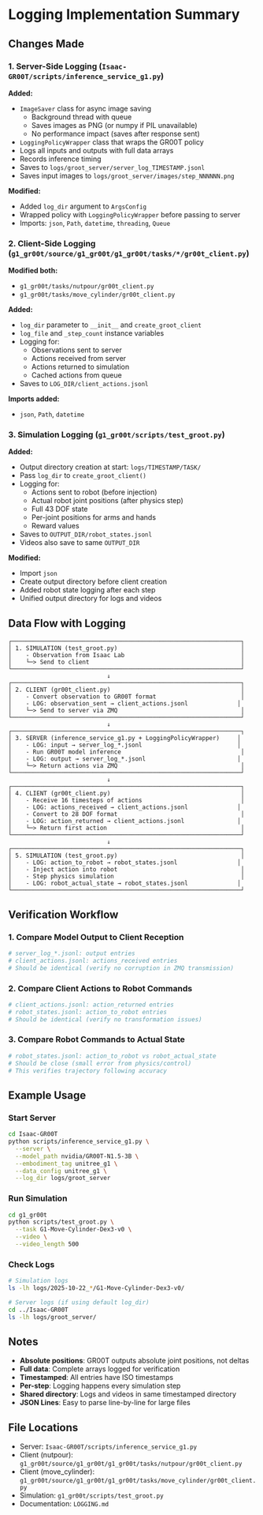 # Logging Implementation Summary

## Changes Made

### 1. Server-Side Logging (`Isaac-GR00T/scripts/inference_service_g1.py`)

**Added:**
- `ImageSaver` class for async image saving
  - Background thread with queue
  - Saves images as PNG (or numpy if PIL unavailable)
  - No performance impact (saves after response sent)
- `LoggingPolicyWrapper` class that wraps the GR00T policy
- Logs all inputs and outputs with full data arrays
- Records inference timing
- Saves to `logs/groot_server/server_log_TIMESTAMP.jsonl`
- Saves input images to `logs/groot_server/images/step_NNNNNN.png`

**Modified:**
- Added `log_dir` argument to `ArgsConfig`
- Wrapped policy with `LoggingPolicyWrapper` before passing to server
- Imports: `json`, `Path`, `datetime`, `threading`, `Queue`

### 2. Client-Side Logging (`g1_gr00t/source/g1_gr00t/g1_gr00t/tasks/*/gr00t_client.py`)

**Modified both:**
- `g1_gr00t/tasks/nutpour/gr00t_client.py`
- `g1_gr00t/tasks/move_cylinder/gr00t_client.py`

**Added:**
- `log_dir` parameter to `__init__` and `create_groot_client`
- `log_file` and `_step_count` instance variables
- Logging for:
  - Observations sent to server
  - Actions received from server
  - Actions returned to simulation
  - Cached actions from queue
- Saves to `LOG_DIR/client_actions.jsonl`

**Imports added:**
- `json`, `Path`, `datetime`

### 3. Simulation Logging (`g1_gr00t/scripts/test_groot.py`)

**Added:**
- Output directory creation at start: `logs/TIMESTAMP/TASK/`
- Pass `log_dir` to `create_groot_client()`
- Logging for:
  - Actions sent to robot (before injection)
  - Actual robot joint positions (after physics step)
  - Full 43 DOF state
  - Per-joint positions for arms and hands
  - Reward values
- Saves to `OUTPUT_DIR/robot_states.jsonl`
- Videos also save to same `OUTPUT_DIR`

**Modified:**
- Import `json`
- Create output directory before client creation
- Added robot state logging after each step
- Unified output directory for logs and videos

## Data Flow with Logging

```
┌─────────────────────────────────────────────────────────────────┐
│ 1. SIMULATION (test_groot.py)                                   │
│    - Observation from Isaac Lab                                 │
│    └─> Send to client                                           │
└─────────────────────────────────────────────────────────────────┘
                            ↓
┌─────────────────────────────────────────────────────────────────┐
│ 2. CLIENT (gr00t_client.py)                                     │
│    - Convert observation to GR00T format                        │
│    - LOG: observation_sent → client_actions.jsonl              │
│    └─> Send to server via ZMQ                                   │
└─────────────────────────────────────────────────────────────────┘
                            ↓
┌─────────────────────────────────────────────────────────────────┐
│ 3. SERVER (inference_service_g1.py + LoggingPolicyWrapper)     │
│    - LOG: input → server_log_*.jsonl                           │
│    - Run GR00T model inference                                  │
│    - LOG: output → server_log_*.jsonl                          │
│    └─> Return actions via ZMQ                                   │
└─────────────────────────────────────────────────────────────────┘
                            ↓
┌─────────────────────────────────────────────────────────────────┐
│ 4. CLIENT (gr00t_client.py)                                     │
│    - Receive 16 timesteps of actions                            │
│    - LOG: actions_received → client_actions.jsonl              │
│    - Convert to 28 DOF format                                   │
│    - LOG: action_returned → client_actions.jsonl               │
│    └─> Return first action                                      │
└─────────────────────────────────────────────────────────────────┘
                            ↓
┌─────────────────────────────────────────────────────────────────┐
│ 5. SIMULATION (test_groot.py)                                   │
│    - LOG: action_to_robot → robot_states.jsonl                 │
│    - Inject action into robot                                   │
│    - Step physics simulation                                    │
│    - LOG: robot_actual_state → robot_states.jsonl              │
└─────────────────────────────────────────────────────────────────┘
```

## Verification Workflow

### 1. Compare Model Output to Client Reception
```python
# server_log_*.jsonl: output entries
# client_actions.jsonl: actions_received entries
# Should be identical (verify no corruption in ZMQ transmission)
```

### 2. Compare Client Actions to Robot Commands
```python
# client_actions.jsonl: action_returned entries
# robot_states.jsonl: action_to_robot entries
# Should be identical (verify no transformation issues)
```

### 3. Compare Robot Commands to Actual State
```python
# robot_states.jsonl: action_to_robot vs robot_actual_state
# Should be close (small error from physics/control)
# This verifies trajectory following accuracy
```

## Example Usage

### Start Server
```bash
cd Isaac-GR00T
python scripts/inference_service_g1.py \
  --server \
  --model_path nvidia/GR00T-N1.5-3B \
  --embodiment_tag unitree_g1 \
  --data_config unitree_g1 \
  --log_dir logs/groot_server
```

### Run Simulation
```bash
cd g1_gr00t
python scripts/test_groot.py \
  --task G1-Move-Cylinder-Dex3-v0 \
  --video \
  --video_length 500
```

### Check Logs
```bash
# Simulation logs
ls -lh logs/2025-10-22_*/G1-Move-Cylinder-Dex3-v0/

# Server logs (if using default log_dir)
cd ../Isaac-GR00T
ls -lh logs/groot_server/
```

## Notes

- **Absolute positions**: GR00T outputs absolute joint positions, not deltas
- **Full data**: Complete arrays logged for verification
- **Timestamped**: All entries have ISO timestamps
- **Per-step**: Logging happens every simulation step
- **Shared directory**: Logs and videos in same timestamped directory
- **JSON Lines**: Easy to parse line-by-line for large files

## File Locations

- Server: `Isaac-GR00T/scripts/inference_service_g1.py`
- Client (nutpour): `g1_gr00t/source/g1_gr00t/g1_gr00t/tasks/nutpour/gr00t_client.py`
- Client (move_cylinder): `g1_gr00t/source/g1_gr00t/g1_gr00t/tasks/move_cylinder/gr00t_client.py`
- Simulation: `g1_gr00t/scripts/test_groot.py`
- Documentation: `LOGGING.md`

